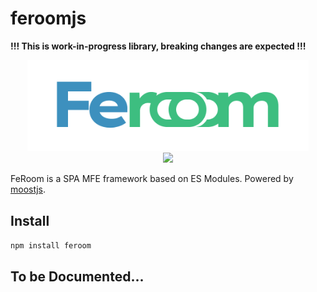 # feroomjs

**!!! This is work-in-progress library, breaking changes are expected !!!**

<p align="center">
<img src="feroom-logo.png" width="450px"><br>
<a  href="https://github.com/feroomjs/feroomjs/blob/main/LICENSE">
    <img src="https://img.shields.io/badge/License-MIT-green?style=for-the-badge" />
</a>
</p>

FeRoom is a SPA MFE framework based on ES Modules. Powered by [moostjs](https://github.com/moostjs/moost).


## Install

`npm install feroom`

## To be Documented...
